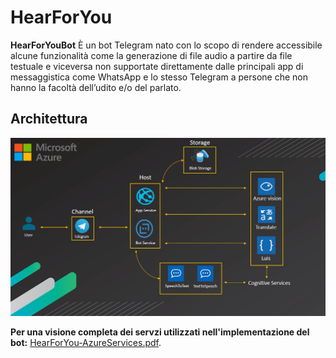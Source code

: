 # HearForYou
**HearForYouBot** È un bot Telegram nato con lo scopo di rendere accessibile alcune funzionalità come la generazione di file audio a partire da file testuale e viceversa non supportate direttamente dalle principali app di messaggistica come WhatsApp e lo stesso Telegram a persone che non hanno la facoltà dell’udito e/o del parlato.

## Architettura

![Architettura.png](bots/Architettura.png)

**Per una visione completa dei servzi utilizzati nell'implementazione del bot:** [HearForYou-AzureServices.pdf](https://github.com/marcodc98/HearForYouBot/blob/master/HearForYou-AzureServices.pdf). 

